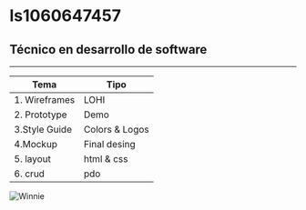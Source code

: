 # ls1060647457
## Técnico en desarrollo de software
---

| Tema | Tipo |
|---------|-------|
| 1. Wireframes | LOHI|
| 2. Prototype | Demo|
| 3.Style Guide| Colors & Logos|
| 4.Mockup | Final desing|
| 5. layout | html & css|
| 6. crud | pdo|


![Winnie](https://i.pinimg.com/736x/2b/cf/03/2bcf036626be3348fb6ae5edf4d819e7.jpg)